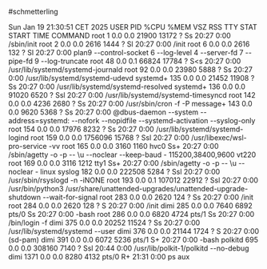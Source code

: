 #schmetterling



Sun Jan 19 21:30:51 CET 2025
USER         PID %CPU %MEM    VSZ   RSS TTY      STAT START   TIME COMMAND
root           1  0.0  0.0  21900 13172 ?        Ss   20:27   0:00 /sbin/init
root           2  0.0  0.0   2616  1444 ?        Sl   20:27   0:00 /init
root           6  0.0  0.0   2616   132 ?        Sl   20:27   0:00 plan9 --control-socket 6 --log-level 4 --server-fd 7 --pipe-fd 9 --log-truncate
root          48  0.0  0.1  66824 17784 ?        S<s  20:27   0:00 /usr/lib/systemd/systemd-journald
root          92  0.0  0.0  23980  5888 ?        Ss   20:27   0:00 /usr/lib/systemd/systemd-udevd
systemd+     135  0.0  0.0  21452 11908 ?        Ss   20:27   0:00 /usr/lib/systemd/systemd-resolved
systemd+     136  0.0  0.0  91020  6520 ?        Ssl  20:27   0:00 /usr/lib/systemd/systemd-timesyncd
root         142  0.0  0.0   4236  2680 ?        Ss   20:27   0:00 /usr/sbin/cron -f -P
message+     143  0.0  0.0   9620  5368 ?        Ss   20:27   0:00 @dbus-daemon --system --address=systemd: --nofork --nopidfile --systemd-activation --syslog-only
root         154  0.0  0.0  17976  8232 ?        Ss   20:27   0:00 /usr/lib/systemd/systemd-logind
root         159  0.0  0.0 1756096 15768 ?       Ssl  20:27   0:00 /usr/libexec/wsl-pro-service -vv
root         165  0.0  0.0   3160  1160 hvc0     Ss+  20:27   0:00 /sbin/agetty -o -p -- \u --noclear --keep-baud - 115200,38400,9600 vt220
root         169  0.0  0.0   3116  1212 tty1     Ss+  20:27   0:00 /sbin/agetty -o -p -- \u --noclear - linux
syslog       182  0.0  0.0 222508  5284 ?        Ssl  20:27   0:00 /usr/sbin/rsyslogd -n -iNONE
root         193  0.0  0.1 107012 22912 ?        Ssl  20:27   0:00 /usr/bin/python3 /usr/share/unattended-upgrades/unattended-upgrade-shutdown --wait-for-signal
root         283  0.0  0.0   2620   124 ?        Ss   20:27   0:00 /init
root         284  0.0  0.0   2620   128 ?        S    20:27   0:00 /init
dimi         285  0.0  0.0   7640  6892 pts/0    Ss   20:27   0:00 -bash
root         286  0.0  0.0   6820  4724 pts/1    Ss   20:27   0:00 /bin/login -f
dimi         375  0.0  0.0  20252 11524 ?        Ss   20:27   0:00 /usr/lib/systemd/systemd --user
dimi         376  0.0  0.0  21144  1724 ?        S    20:27   0:00 (sd-pam)
dimi         391  0.0  0.0   6072  5236 pts/1    S+   20:27   0:00 -bash
polkitd      695  0.0  0.0 308160  7140 ?        Ssl  20:44   0:00 /usr/lib/polkit-1/polkitd --no-debug
dimi        1371  0.0  0.0   8280  4132 pts/0    R+   21:31   0:00 ps aux
